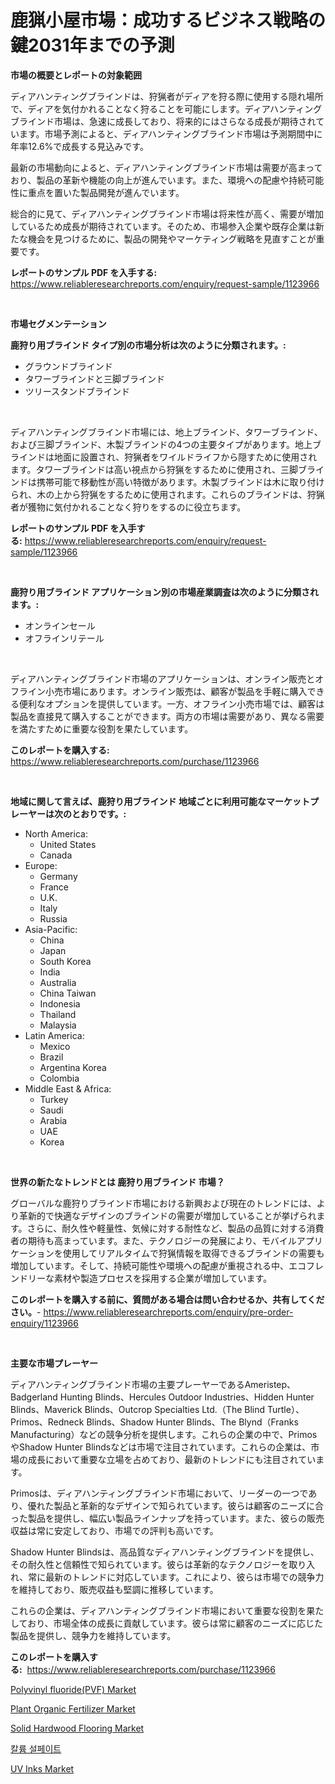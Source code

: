<p><h1>鹿猟小屋市場：成功するビジネス戦略の鍵2031年までの予測</h1></p><p><strong>市場の概要とレポートの対象範囲</strong></p>
<p><p>ディアハンティングブラインドは、狩猟者がディアを狩る際に使用する隠れ場所で、ディアを気付かれることなく狩ることを可能にします。ディアハンティングブラインド市場は、急速に成長しており、将来的にはさらなる成長が期待されています。市場予測によると、ディアハンティングブラインド市場は予測期間中に年率12.6%で成長する見込みです。</p><p>最新の市場動向によると、ディアハンティングブラインド市場は需要が高まっており、製品の革新や機能の向上が進んでいます。また、環境への配慮や持続可能性に重点を置いた製品開発が進んでいます。</p><p>総合的に見て、ディアハンティングブラインド市場は将来性が高く、需要が増加しているため成長が期待されています。そのため、市場参入企業や既存企業は新たな機会を見つけるために、製品の開発やマーケティング戦略を見直すことが重要です。</p></p>
<p><strong>レポートのサンプル PDF を入手する:</strong> <a href="https://www.reliableresearchreports.com/enquiry/request-sample/1123966">https://www.reliableresearchreports.com/enquiry/request-sample/1123966</a></p>
<p>&nbsp;</p>
<p><strong>市場セグメンテーション</strong></p>
<p><strong>鹿狩り用ブラインド タイプ別の市場分析は次のように分類されます。:</strong></p>
<p><ul><li>グラウンドブラインド</li><li>タワーブラインドと三脚ブラインド</li><li>ツリースタンドブラインド</li></ul></p>
<p>&nbsp;</p>
<p><p>ディアハンティングブラインド市場には、地上ブラインド、タワーブラインド、および三脚ブラインド、木製ブラインドの4つの主要タイプがあります。地上ブラインドは地面に設置され、狩猟者をワイルドライフから隠すために使用されます。タワーブラインドは高い視点から狩猟をするために使用され、三脚ブラインドは携帯可能で移動性が高い特徴があります。木製ブラインドは木に取り付けられ、木の上から狩猟をするために使用されます。これらのブラインドは、狩猟者が獲物に気付かれることなく狩りをするのに役立ちます。</p></p>
<p><strong>レポートのサンプル PDF を入手する:</strong>&nbsp;<a href="https://www.reliableresearchreports.com/enquiry/request-sample/1123966">https://www.reliableresearchreports.com/enquiry/request-sample/1123966</a></p>
<p>&nbsp;</p>
<p><strong> 鹿狩り用ブラインド アプリケーション別の市場産業調査は次のように分類されます。:</strong></p>
<p><ul><li>オンラインセール</li><li>オフラインリテール</li></ul></p>
<p>&nbsp;</p>
<p><p>ディアハンティングブラインド市場のアプリケーションは、オンライン販売とオフライン小売市場にあります。オンライン販売は、顧客が製品を手軽に購入できる便利なオプションを提供しています。一方、オフライン小売市場では、顧客は製品を直接見て購入することができます。両方の市場は需要があり、異なる需要を満たすために重要な役割を果たしています。</p></p>
<p><strong>このレポートを購入する:</strong>&nbsp; <a href="https://www.reliableresearchreports.com/purchase/1123966">https://www.reliableresearchreports.com/purchase/1123966</a></p>
<p>&nbsp;</p>
<p><strong>地域に関して言えば、鹿狩り用ブラインド 地域ごとに利用可能なマーケットプレーヤーは次のとおりです。:</strong></p>
<p><ul>
    <li>
        North America:
        <ul>
            <li>United States</li>
            <li>Canada</li>
        </ul>
    </li>
    <li>
        Europe:
        <ul>
            <li>Germany</li>
            <li>France</li>
            <li>U.K.</li>
            <li>Italy</li>
            <li>Russia</li>
        </ul>
    </li>
    <li>
        Asia-Pacific:
        <ul>
            <li>China</li>
            <li>Japan</li>
            <li>South Korea</li>
            <li>India</li>
            <li>Australia</li>
            <li>China Taiwan</li>
            <li>Indonesia</li>
            <li>Thailand</li>
            <li>Malaysia</li>
        </ul>
    </li>
    <li>
        Latin America:
        <ul>
            <li>Mexico</li>
            <li>Brazil</li>
            <li>Argentina Korea</li>
            <li>Colombia</li>
        </ul>
    </li>
    <li>
        Middle East & Africa:
        <ul>
            <li>Turkey</li>
            <li>Saudi</li>
            <li>Arabia</li>
            <li>UAE</li>
            <li>Korea</li>
        </ul>
    </li>
    </ul></p>
<p>&nbsp;</p>
<p><strong>世界の新たなトレンドとは 鹿狩り用ブラインド 市場？</strong></p>
<p><p>グローバルな鹿狩りブラインド市場における新興および現在のトレンドには、より革新的で快適なデザインのブラインドの需要が増加していることが挙げられます。さらに、耐久性や軽量性、気候に対する耐性など、製品の品質に対する消費者の期待も高まっています。また、テクノロジーの発展により、モバイルアプリケーションを使用してリアルタイムで狩猟情報を取得できるブラインドの需要も増加しています。そして、持続可能性や環境への配慮が重視される中、エコフレンドリーな素材や製造プロセスを採用する企業が増加しています。</p></p>
<p><strong>このレポートを購入する前に、質問がある場合は問い合わせるか、共有してください。</strong>- <a href="https://www.reliableresearchreports.com/enquiry/pre-order-enquiry/1123966">https://www.reliableresearchreports.com/enquiry/pre-order-enquiry/1123966</a></p>
<p>&nbsp;</p>
<p><strong>主要な市場プレーヤー</strong></p>
<p><p>ディアハンティングブラインド市場の主要プレーヤーであるAmeristep、Badgerland Hunting Blinds、Hercules Outdoor Industries、Hidden Hunter Blinds、Maverick Blinds、Outcrop Specialties Ltd.（The Blind Turtle）、Primos、Redneck Blinds、Shadow Hunter Blinds、The Blynd（Franks Manufacturing）などの競争分析を提供します。これらの企業の中で、PrimosやShadow Hunter Blindsなどは市場で注目されています。これらの企業は、市場の成長において重要な立場を占めており、最新のトレンドにも注目されています。</p><p>Primosは、ディアハンティングブラインド市場において、リーダーの一つであり、優れた製品と革新的なデザインで知られています。彼らは顧客のニーズに合った製品を提供し、幅広い製品ラインナップを持っています。また、彼らの販売収益は常に安定しており、市場での評判も高いです。</p><p>Shadow Hunter Blindsは、高品質なディアハンティングブラインドを提供し、その耐久性と信頼性で知られています。彼らは革新的なテクノロジーを取り入れ、常に最新のトレンドに対応しています。これにより、彼らは市場での競争力を維持しており、販売収益も堅調に推移しています。</p><p>これらの企業は、ディアハンティングブラインド市場において重要な役割を果たしており、市場全体の成長に貢献しています。彼らは常に顧客のニーズに応じた製品を提供し、競争力を維持しています。</p></p>
<p><strong>このレポートを購入する:</strong>&nbsp;&nbsp;<a href="https://www.reliableresearchreports.com/purchase/1123966">https://www.reliableresearchreports.com/purchase/1123966</a></p>
<p><p><a href="https://issuu.com/reportprime-2/docs/polyvinyl-fluoridepvf-market-size-2030.pptx">Polyvinyl fluoride(PVF) Market</a></p><p><a href="https://view.publitas.com/reportprime-1/plant-organic-fertilizer-market-research-report-forecasted-for-period-from-2023-2030-by-market-type-market-application-and-region/">Plant Organic Fertilizer Market</a></p><p><a href="https://github.com/GroverBarry/Market-Research-Report-List-4/blob/main/solid-hardwood-flooring-market.md">Solid Hardwood Flooring Market</a></p><p><a href="https://github.com/vsap75a286l/Market-Research-Report-List-1/blob/main/8372695189735.md">칼륨 설페이트</a></p><p><a href="https://github.com/lylyparadise/Market-Research-Report-List-2/blob/main/uv-inks-market.md">UV Inks Market</a></p></p>